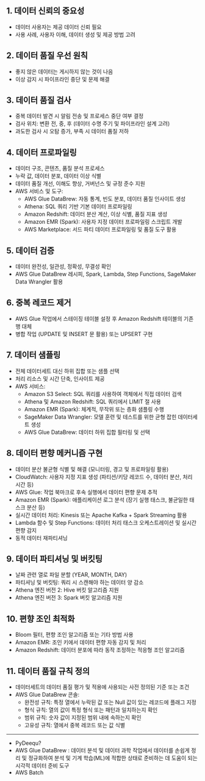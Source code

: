 ## 1. 데이터 신뢰의 중요성
- 데이터 사용자는 제공 데이터 신뢰 필요
- 사용 사례, 사용자 이해, 데이터 생성 및 제공 방법 고려

## 2. 데이터 품질 우선 원칙
- 좋지 않은 데이터는 게시하지 않는 것이 나음
- 이상 감지 시 파이프라인 중단 및 문제 해결

## 3. 데이터 품질 검사
- 중복 데이터 발견 시 알림 전송 및 프로세스 중단 여부 결정
- 검사 위치: 변환 전, 중, 후 (데이터 수명 주기 및 파이프라인 설계 고려)
- 과도한 검사 시 오탐 증가, 부족 시 데이터 품질 저하

## 4. 데이터 프로파일링
- 데이터 구조, 콘텐츠, 품질 분석 프로세스
- 누락 값, 데이터 분포, 데이터 이상 식별
- 데이터 품질 개선, 이해도 향상, 거버넌스 및 규정 준수 지원
- AWS 서비스 및 도구:
    - AWS Glue DataBrew: 자동 통계, 빈도 분포, 데이터 품질 인사이트 생성
    - Athena: SQL 쿼리 기반 기본 데이터 프로파일링
    - Amazon Redshift: 데이터 분산 계산, 이상 식별, 품질 지표 생성
    - Amazon EMR (Spark): 사용자 지정 데이터 프로파일링 스크립트 개발
    - AWS Marketplace: 서드 파티 데이터 프로파일링 및 품질 도구 활용

## 5. 데이터 검증
- 데이터 완전성, 일관성, 정확성, 무결성 확인
- AWS Glue DataBrew 레시피, Spark, Lambda, Step Functions, SageMaker Data Wrangler 활용

## 6. 중복 레코드 제거
- AWS Glue 작업에서 스테이징 테이블 설정 후 Amazon Redshift 테이블의 기존 행 대체
- 병합 작업 (UPDATE 및 INSERT 문 활용) 또는 UPSERT 구현

## 7. 데이터 샘플링
- 전체 데이터세트 대신 하위 집합 또는 샘플 선택
- 처리 리소스 및 시간 단축, 인사이트 제공
- AWS 서비스:
    - Amazon S3 Select: SQL 쿼리를 사용하여 객체에서 직접 데이터 검색
    - Athena 및 Amazon Redshift: SQL 쿼리에서 LIMIT 절 사용
    - Amazon EMR (Spark): 체계적, 무작위 또는 층화 샘플링 수행
    - SageMaker Data Wrangler: 모델 훈련 및 테스트를 위한 균형 잡힌 데이터세트 생성
    - AWS Glue DataBrew: 데이터 하위 집합 필터링 및 선택

## 8. 데이터 편향 메커니즘 구현
- 데이터 분산 불균형 식별 및 해결 (모니터링, 경고 및 프로파일링 활용)
- CloudWatch: 사용자 지정 지표 생성 (파티션/키당 레코드 수, 데이터 분산, 처리 시간 등)
- AWS Glue: 작업 북마크로 후속 실행에서 데이터 편향 문제 추적
- Amazon EMR (Spark): 애플리케이션 로그 분석 (장기 실행 태스크, 불균일한 태스크 분산 등)
- 실시간 데이터 처리: Kinesis 또는 Apache Kafka + Spark Streaming 활용
- Lambda 함수 및 Step Functions: 데이터 처리 태스크 오케스트레이션 및 실시간 편향 감지
- 동적 데이터 재파티셔닝

## 9. 데이터 파티셔닝 및 버킷팅
- 날짜 관련 열로 파일 분할 (YEAR, MONTH, DAY)
- 파티셔닝 및 버킷팅: 쿼리 시 스캔해야 하는 데이터 양 감소
- Athena 엔진 버전 2: Hive 버킷 알고리즘 지원
- Athena 엔진 버전 3: Spark 버킷 알고리즘 지원

## 10. 편향 조인 최적화
- Bloom 필터, 편향 조인 알고리즘 또는 기타 방법 사용
- Amazon EMR: 조인 키에서 데이터 편향 자동 감지 및 처리
- Amazon Redshift: 데이터 분포에 따라 동작 조정하는 적응형 조인 알고리즘

## 11. 데이터 품질 규칙 정의
- 데이터세트의 데이터 품질 평가 및 적용에 사용되는 사전 정의된 기준 또는 조건
- AWS Glue DataBrew 콘솔:
    - 완전성 규칙: 특정 열에서 누락된 값 또는 Null 값이 있는 레코드에 플래그 지정
    - 형식 규칙: 열의 값이 특정 형식 또는 패턴과 일치하는지 확인
    - 범위 규칙: 숫자 값이 지정된 범위 내에 속하는지 확인
    - 고유성 규칙: 열에서 중복 레코드 또는 값 식별

---

- PyDeequ?
- AWS Glue DataBrew : 데이터 분석 및 데이터 과학 작업에서 데이터를 손쉽게 정리 및 정규화하여 분석 및 기계 학습(ML)에 적합한 상태로 준비하는 데 도움이 되는 시각적 데이터 준비 도구
- AWS Batch